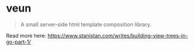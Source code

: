 # veun

> A small server-side html template composition library.

Read more here: https://www.stanistan.com/writes/building-view-trees-in-go-part-1/
